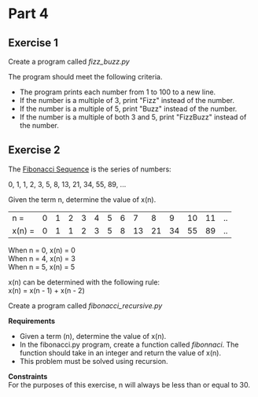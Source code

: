 # Part 4


## Exercise 1

Create a program called *fizz_buzz.py*

The program should meet the following criteria.

* The program prints each number from 1 to 100 to a new line.
* If the number is a multiple of 3, print "Fizz" instead of the number.
* If the number is a multiple of 5, print "Buzz" instead of the number.
* If the number is a multiple of both 3 and 5, print "FizzBuzz" instead of the number.


## Exercise 2

The [Fibonacci Sequence](https://www.mathsisfun.com/numbers/fibonacci-sequence.html) is the series of numbers:

0, 1, 1, 2, 3, 5, 8, 13, 21, 34, 55, 89, ...

Given the term n, determine the value of x(n).

|         |   |   |   |   |   |   |   |    |    |    |    |    |    |
| ------- | - | - | - | - | - | - | - | -- | -- | -- | -- | -- | -- |
| n =     | 0 | 1 | 2 | 3 | 4 | 5 | 6 | 7  | 8  | 9  | 10 | 11 | .. |
| x(n) =  | 0 | 1 | 1 | 2 | 3 | 5 | 8 | 13 | 21 | 34 | 55 | 89 | .. |

When n = 0, x(n) = 0  
When n = 4, x(n) = 3  
When n = 5, x(n) = 5  

x(n) can be determined with the following rule:  
x(n) = x(n - 1) + x(n - 2)

Create a program called *fibonacci_recursive.py*

**Requirements**

* Given a term (n), determine the value of x(n).
* In the fibonacci.py program, create a function called *fibonnaci*. The function should take in an integer and return the value of x(n).
* This problem must be solved using recursion. 

**Constraints**  
For the purposes of this exercise, n will always be less than or equal to 30.
